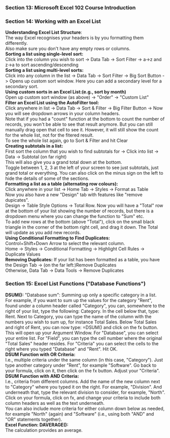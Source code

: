 <h3>Section 13: Microsoft Excel 102 Course Introduction</h3>
<h3>Section 14: Working with an Excel List</h3>
<b>Understanding Excel List Structure</b>:<br>
The way Excel recognises your headers is by you formatting them differently.<br>
Also make sure you don't have any empty rows or columns.<br>
<b>Sorting a list using single-level sort:</b><br>
Click into the column you wish to sort -> Data Tab -> Sort Filter -> a->z and z->a to sort ascending/descending<br>
<b>Sorting a list using multi-level sorts:</b><br>
Click into any column in the list -> Data Tab -> Sort Filter -> Big Sort Button -> Opens up custom sort window. Here you can add a secondary level for a secondary sort.<br>
<b>Using custom sorts in an Excel List:(e.g., sort by month)</b><br>
Open up custom sort window (as above) -> "Order" -> "Custom List"<br>
<b>Filter an Excel List using the AutoFilter tool:</b><br>
Click anywhere in list -> Data Tab -> Sort & Filter -> Big Filter Button -> Now you will see dropdown arrows in your column headers.<br>
Note that if you had a "count" function at the bottom to count the number of records, you won't be able to see that result anymore. But you can still manually drag open that cell to see it. However, it will still show the count for the whole list, not for the fitered result.<br>
To see the whole list again, go to Sort & Filter and hit Clear<br>
<b>Creating subtotals in a list:</b><br>
First sort the column that you wish to find subtotals for -> Click into list -> Data -> Subtotal (on far right)<br>
This will also give you a grand total down at the bottom.<br>
Toggle between 1, 2, 3 at the left of your screen to see just subtotals, just grand total or everything. You can also click on the minus sign on the left to hide the details of some of the sections.<br>
<b>Formatting a list as a table (alternating row colours):</b><br>
Click anywhere in your list -> Home Tab -> Styles -> Format as Table<br>
Now you also have a new "Design" tab with features like "remove dupicates".<br>
Design -> Table Style Options -> Total Row. Now you will have a "Total" row at the bottom of your list showing the number of records, but there is a dropdown menu where you can change the function to "Sum" etc.<br>
To add new rows at the bottom (above "Total"), click on the small black triangle in the corner of the bottom right cell, and drag it down. The Total will update as you add new records.<br>
<b>Using Conditional Formatting to Find Duplicates:</b><br>
Control+Shift+Down Arrow to select the relevant column.<br>
Home -> Styles -> Conditional Formatting -> Highlight Cell Rules -> Duplicate Values<br>
<b>Removing Duplicates:</b>
If your list has been formatted as a table, you have the Design Tab -> (on the far left:)Remove Duplicates<br>
Otherwise, Data Tab -> Data Tools -> Remove Duplicates<br>
<h3>Section 15: Excel List Functions ("Database Functions")</h3>
<b>DSUM():</b> "Database sum": Summing up only a specific category in a list.<br>
For example, if you want to sum up the values for the category "Rent", found under a column header called "Category", you can, somewhere to the right of your list, type the following: Category. In the cell below that, type: Rent. Next to Category, you can type the name of the column with the numbers you wish to sum up, for instance Total Sales. Below Total Sales and right of Rent, you can now type: =DSUM() and click on the fx button. This will open up your Argument Window. For "Database", you can select your entire list. For "Field", you can type the cell number where the original "Total Sales" header resides. For "Criteria" you can select the cells to the right where you typed "Database" and "Rent". Hit OK.<br>
<b>DSUM Function with OR Criteria:</b><br>
I.e., multiple criteria under the same column (in this case, "Category"). Just type another category under "Rent", for example "Software". Go back to your formula, click on it, then click on the fx button. Adjust your "Criteria".<br>
<b>DSUM Function with AND Criteria:</b><br>
I.e., criteria from different columns. Add the name of the new column next to "Category" where you typed it on the right. For example, "Division". And underneath that, type the relevant division to consider, for example, "North". Click on your formula, click on fx, and change your criteria to include both column headers as well as the text underneath.<br>
You can also include more criteria for either column down below as needed, for example "North" (again) and "Software" (i.e., using both "AND" and "OR" statements together).<br>
<b>Excel Function: DAVERAGE():</b><br>
The calculation provides an average.<br>

